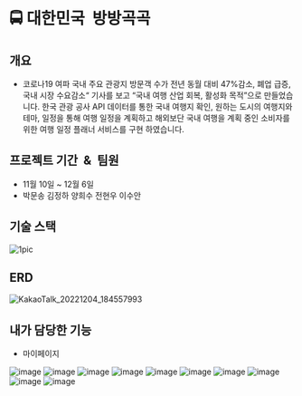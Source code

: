 # :oncoming_bus:&nbsp;대한민국&nbsp;&nbsp;방방곡곡
## 개요

+ 코로나19 여파 국내 주요 관광지 방문객 수가 전년 동월 대비 47%감소, 폐업 급증, 국내 시장 수요감소“ 기사를 보고 “국내 여행 산업 회복, 활성화 목적”으로 만들었습니다. 
한국 관광 공사 API 데이터를 통한 국내 여행지 확인, 원하는 도시의 여행지와 테마, 일정을 통해 여행 일정을 계획하고 해외보단 국내 여행을 계획 중인 소비자를 위한 여행 일정 플래너 서비스를 구현 하였습니다. 

## 프로젝트 기간 &nbsp;&&nbsp; 팀원
+ 11월 10일 ~ 12월 6일
+ 박문송 김정하 양희수 전현우 이수안

## 기술 스택
![1pic](https://user-images.githubusercontent.com/80302803/208380349-9dd1ad4e-ab36-409a-bcf1-6f9e66eb085a.png)

## ERD

![KakaoTalk_20221204_184557993](https://user-images.githubusercontent.com/80302803/208381473-d8212c49-300a-4ec4-b924-bdf7ac76985d.png)

## 내가 담당한 기능
+ 마이페이지

![image](https://user-images.githubusercontent.com/80302803/208380972-674bc7c1-c8f9-498e-b789-7abac7db34af.png)
![image](https://user-images.githubusercontent.com/80302803/208381050-456148a3-151b-49e4-8ea4-da411039d7da.png)
![image](https://user-images.githubusercontent.com/80302803/208381594-edb0db77-d5ba-4b18-864f-354a1d211566.png)
![image](https://user-images.githubusercontent.com/80302803/208381647-0c6c5271-5751-41e7-ba2a-74057821fe13.png)
![image](https://user-images.githubusercontent.com/80302803/208382026-5af465e2-73e2-4277-a3f3-78b675e07584.png)
![image](https://user-images.githubusercontent.com/80302803/208382068-b5ac3147-d809-489e-936e-38cf8487f401.png)
![image](https://user-images.githubusercontent.com/80302803/208382123-f269a5ed-5f36-4d70-9f2f-089967aebbf7.png)
![image](https://user-images.githubusercontent.com/80302803/208382163-972d8550-545b-42c3-8357-4bb95f2a83bd.png)
![image](https://user-images.githubusercontent.com/80302803/208382210-4ce09334-0cc5-4dd2-9fb2-e3a6c26779b1.png)
![image](https://user-images.githubusercontent.com/80302803/208382259-5bcd275a-e33a-4c8a-a725-265b97ef0152.png)
